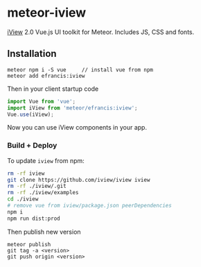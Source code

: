 # meteor-iview

[iView](https://www.iviewui.com/) 2.0 Vue.js UI toolkit for Meteor. Includes JS, CSS and fonts.

## Installation

```
meteor npm i -S vue     // install vue from npm
meteor add efrancis:iview
```

Then in your client startup code

```js
import Vue from 'vue';
import iView from 'meteor/efrancis:iview';
Vue.use(iView);
```

Now you can use iView components in your app.

### Build + Deploy

To update `iview` from npm:

```bash
rm -rf iview
git clone https://github.com/iview/iview iview
rm -rf ./iview/.git
rm -rf ./iview/examples
cd ./iview
# remove vue from iview/package.json peerDependencies
npm i
npm run dist:prod
```

Then publish new version

```
meteor publish
git tag -a <version>
git push origin <version>
```